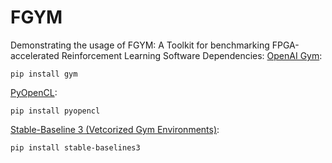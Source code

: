 # FGYM
Demonstrating the usage of FGYM: A Toolkit for benchmarking FPGA-accelerated Reinforcement Learning
Software Dependencies:
[OpenAI Gym](https://gym.openai.com/docs/):
```
pip install gym
```
[PyOpenCL](https://documen.tician.de/pyopencl/misc.html#):
```
pip install pyopencl
```
[Stable-Baseline 3 (Vetcorized Gym Environments)](https://stable-baselines3.readthedocs.io/en/master/guide/install.html):
```
pip install stable-baselines3
```
